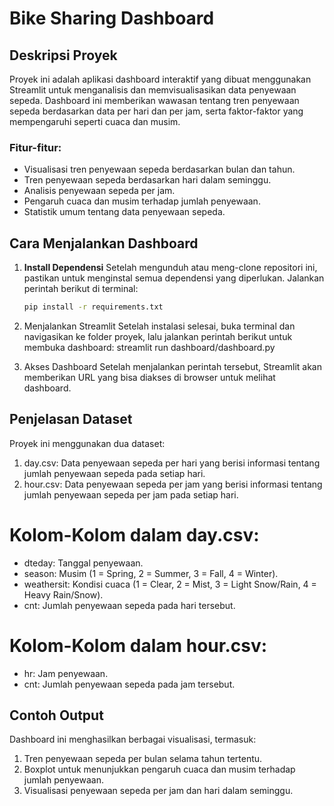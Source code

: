 # Bike Sharing Dashboard

## Deskripsi Proyek
Proyek ini adalah aplikasi dashboard interaktif yang dibuat menggunakan Streamlit untuk menganalisis dan memvisualisasikan data penyewaan sepeda. Dashboard ini memberikan wawasan tentang tren penyewaan sepeda berdasarkan data per hari dan per jam, serta faktor-faktor yang mempengaruhi seperti cuaca dan musim.

### Fitur-fitur:
- Visualisasi tren penyewaan sepeda berdasarkan bulan dan tahun.
- Tren penyewaan sepeda berdasarkan hari dalam seminggu.
- Analisis penyewaan sepeda per jam.
- Pengaruh cuaca dan musim terhadap jumlah penyewaan.
- Statistik umum tentang data penyewaan sepeda.

## Cara Menjalankan Dashboard

1. **Install Dependensi**
   Setelah mengunduh atau meng-clone repositori ini, pastikan untuk menginstal semua dependensi yang diperlukan. Jalankan perintah berikut di terminal:

   ```bash
   pip install -r requirements.txt

2. Menjalankan Streamlit Setelah instalasi selesai, buka terminal dan navigasikan ke folder proyek, lalu jalankan perintah berikut untuk membuka dashboard:
    streamlit run dashboard/dashboard.py

3. Akses Dashboard Setelah menjalankan perintah tersebut, Streamlit akan memberikan URL yang bisa diakses di browser untuk melihat dashboard.

## Penjelasan Dataset
Proyek ini menggunakan dua dataset:
1. day.csv: Data penyewaan sepeda per hari yang berisi informasi tentang jumlah penyewaan sepeda pada setiap hari.
2. hour.csv: Data penyewaan sepeda per jam yang berisi informasi tentang jumlah penyewaan sepeda per jam pada setiap hari.

# Kolom-Kolom dalam day.csv:
- dteday: Tanggal penyewaan.
- season: Musim (1 = Spring, 2 = Summer, 3 = Fall, 4 = Winter).
- weathersit: Kondisi cuaca (1 = Clear, 2 = Mist, 3 = Light Snow/Rain, 4 = Heavy Rain/Snow).
- cnt: Jumlah penyewaan sepeda pada hari tersebut.

# Kolom-Kolom dalam hour.csv:
- hr: Jam penyewaan.
- cnt: Jumlah penyewaan sepeda pada jam tersebut.

## Contoh Output
Dashboard ini menghasilkan berbagai visualisasi, termasuk:
1. Tren penyewaan sepeda per bulan selama tahun tertentu.
2. Boxplot untuk menunjukkan pengaruh cuaca dan musim terhadap jumlah penyewaan.
3. Visualisasi penyewaan sepeda per jam dan hari dalam seminggu.

